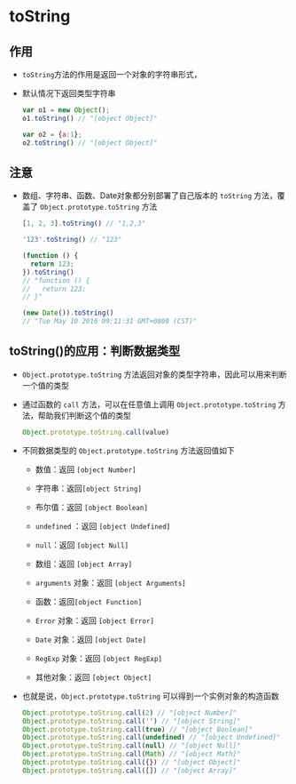 # toString

## 作用

- `toString`方法的作用是返回一个对象的字符串形式，

- 默认情况下返回类型字符串

    ```js
    var o1 = new Object();
    o1.toString() // "[object Object]"

    var o2 = {a:1};
    o2.toString() // "[object Object]"
    ```

## 注意

- 数组、字符串、函数、Date对象都分别部署了自己版本的 `toString` 方法，覆盖了 `Object.prototype.toString` 方法

    ```js
    [1, 2, 3].toString() // "1,2,3"

    '123'.toString() // "123"

    (function () {
      return 123;
    }).toString()
    // "function () {
    //   return 123;
    // }"

    (new Date()).toString()
    // "Tue May 10 2016 09:11:31 GMT+0800 (CST)"
    ```

## toString()的应用：判断数据类型

- `Object.prototype.toString` 方法返回对象的类型字符串，因此可以用来判断一个值的类型

- 通过函数的 `call` 方法，可以在任意值上调用 `Object.prototype.toString` 方法，帮助我们判断这个值的类型

    ```js
    Object.prototype.toString.call(value)
    ```

- 不同数据类型的 `Object.prototype.toString` 方法返回值如下

  - 数值：返回 `[object Number]`

  - 字符串：返回`[object String]`

  - 布尔值：返回 `[object Boolean]`

  - `undefined` ：返回 `[object Undefined]`

  - `null`：返回 `[object Null]`

  - 数组：返回 `[object Array]`

  - `arguments` 对象：返回 `[object Arguments]`

  - 函数：返回`[object Function]`

  - `Error` 对象：返回 `[object Error]`

  - `Date` 对象：返回 `[object Date]`

  - `RegExp` 对象：返回 `[object RegExp]`

  - 其他对象：返回 `[object Object]`

- 也就是说，`Object.prototype.toString` 可以得到一个实例对象的构造函数

    ```js
    Object.prototype.toString.call(2) // "[object Number]"
    Object.prototype.toString.call('') // "[object String]"
    Object.prototype.toString.call(true) // "[object Boolean]"
    Object.prototype.toString.call(undefined) // "[object Undefined]"
    Object.prototype.toString.call(null) // "[object Null]"
    Object.prototype.toString.call(Math) // "[object Math]"
    Object.prototype.toString.call({}) // "[object Object]"
    Object.prototype.toString.call([]) // "[object Array]"
    ```
